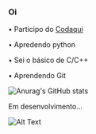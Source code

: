 ### Oi
 • Participo do <a href=https://codaqui.dev/>Codaqui</a>
 
 • Apredendo python
 
 • Sei o básico de C/C++
 
 • Aprendendo Git

![Anurag's GitHub stats](https://github-readme-stats.vercel.app/api?username=LuizFernando-TC&show_icons=true&theme=vue-dark)

Em desenvolvimento...

![Alt Text](https://media.giphy.com/media/m2Q7FEc0bEr4I/giphy.gif)
